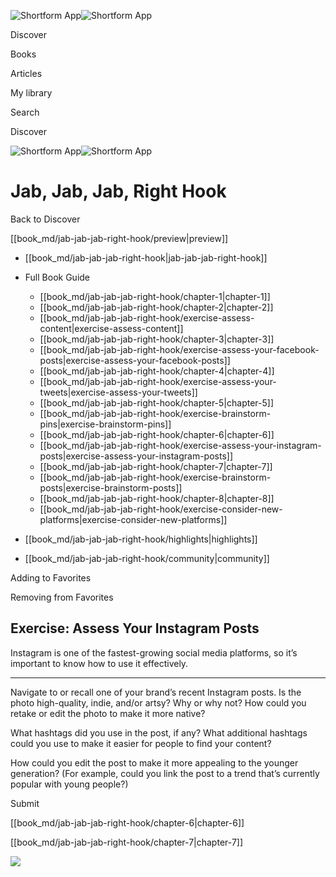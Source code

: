 ![Shortform App](/img/logo.36a2399e.svg)![Shortform App](/img/logo-dark.70c1b072.svg)

Discover

Books

Articles

My library

Search

Discover

![Shortform App](/img/logo.36a2399e.svg)![Shortform App](/img/logo-dark.70c1b072.svg)

# Jab, Jab, Jab, Right Hook

Back to Discover

[[book_md/jab-jab-jab-right-hook/preview|preview]]

  * [[book_md/jab-jab-jab-right-hook|jab-jab-jab-right-hook]]
  * Full Book Guide

    * [[book_md/jab-jab-jab-right-hook/chapter-1|chapter-1]]
    * [[book_md/jab-jab-jab-right-hook/chapter-2|chapter-2]]
    * [[book_md/jab-jab-jab-right-hook/exercise-assess-content|exercise-assess-content]]
    * [[book_md/jab-jab-jab-right-hook/chapter-3|chapter-3]]
    * [[book_md/jab-jab-jab-right-hook/exercise-assess-your-facebook-posts|exercise-assess-your-facebook-posts]]
    * [[book_md/jab-jab-jab-right-hook/chapter-4|chapter-4]]
    * [[book_md/jab-jab-jab-right-hook/exercise-assess-your-tweets|exercise-assess-your-tweets]]
    * [[book_md/jab-jab-jab-right-hook/chapter-5|chapter-5]]
    * [[book_md/jab-jab-jab-right-hook/exercise-brainstorm-pins|exercise-brainstorm-pins]]
    * [[book_md/jab-jab-jab-right-hook/chapter-6|chapter-6]]
    * [[book_md/jab-jab-jab-right-hook/exercise-assess-your-instagram-posts|exercise-assess-your-instagram-posts]]
    * [[book_md/jab-jab-jab-right-hook/chapter-7|chapter-7]]
    * [[book_md/jab-jab-jab-right-hook/exercise-brainstorm-posts|exercise-brainstorm-posts]]
    * [[book_md/jab-jab-jab-right-hook/chapter-8|chapter-8]]
    * [[book_md/jab-jab-jab-right-hook/exercise-consider-new-platforms|exercise-consider-new-platforms]]
  * [[book_md/jab-jab-jab-right-hook/highlights|highlights]]
  * [[book_md/jab-jab-jab-right-hook/community|community]]



Adding to Favorites 

Removing from Favorites 

## Exercise: Assess Your Instagram Posts

Instagram is one of the fastest-growing social media platforms, so it’s important to know how to use it effectively.

* * *

Navigate to or recall one of your brand’s recent Instagram posts. Is the photo high-quality, indie, and/or artsy? Why or why not? How could you retake or edit the photo to make it more native?

What hashtags did you use in the post, if any? What additional hashtags could you use to make it easier for people to find your content?

How could you edit the post to make it more appealing to the younger generation? (For example, could you link the post to a trend that’s currently popular with young people?)

Submit 

[[book_md/jab-jab-jab-right-hook/chapter-6|chapter-6]]

[[book_md/jab-jab-jab-right-hook/chapter-7|chapter-7]]

![](https://bat.bing.com/action/0?ti=56018282&Ver=2&mid=9dcfb057-a8f9-4781-bafa-d3d9e5b987a6&sid=49fff5b0636c11eeb9c611038afc8668&vid=4a005010636c11ee80c703d4c4a7acd5&vids=0&msclkid=N&pi=0&lg=en-US&sw=800&sh=600&sc=24&nwd=1&tl=Shortform%20%7C%20Jab,%20Jab,%20Jab,%20Right%20Hook&p=https%3A%2F%2Fwww.shortform.com%2Fapp%2Fbook%2Fjab-jab-jab-right-hook%2Fexercise-assess-your-instagram-posts&r=&lt=646&evt=pageLoad&sv=1&rn=980875)
